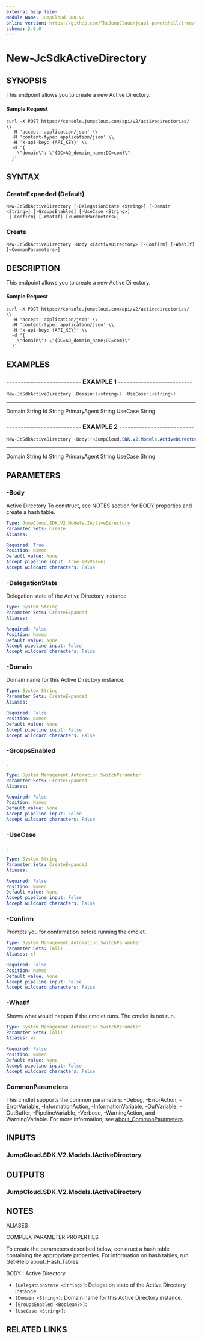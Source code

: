 ```yaml
---
external help file:
Module Name: JumpCloud.SDK.V2
online version: https://github.com/TheJumpCloud/jcapi-powershell/tree/master/SDKs/PowerShell/JumpCloud.SDK.V2/docs/exports/New-JcSdkActiveDirectory.md
schema: 2.0.0
---
```


# New-JcSdkActiveDirectory

## SYNOPSIS
This endpoint allows you to create a new Active Directory.


#### Sample Request
```
curl -X POST https://console.jumpcloud.com/api/v2/activedirectories/ \\
  -H 'accept: application/json' \\
  -H 'content-type: application/json' \\
  -H 'x-api-key: {API_KEY}' \\
  -d '{
    \"domain\": \"{DC=AD_domain_name;DC=com}\"
  }'
```

## SYNTAX

### CreateExpanded (Default)
```
New-JcSdkActiveDirectory [-DelegationState <String>] [-Domain <String>] [-GroupsEnabled] [-UseCase <String>]
 [-Confirm] [-WhatIf] [<CommonParameters>]
```

### Create
```
New-JcSdkActiveDirectory -Body <IActiveDirectory> [-Confirm] [-WhatIf] [<CommonParameters>]
```

## DESCRIPTION
This endpoint allows you to create a new Active Directory.


#### Sample Request
```
curl -X POST https://console.jumpcloud.com/api/v2/activedirectories/ \\
  -H 'accept: application/json' \\
  -H 'content-type: application/json' \\
  -H 'x-api-key: {API_KEY}' \\
  -d '{
    \"domain\": \"{DC=AD_domain_name;DC=com}\"
  }'
```

## EXAMPLES

### -------------------------- EXAMPLE 1 --------------------------
```powershell
New-JcSdkActiveDirectory -Domain:(<string>) -UseCase:(<string>)
```

----         ----------
Domain       String
Id           String
PrimaryAgent String
UseCase      String

### -------------------------- EXAMPLE 2 --------------------------
```powershell
New-JcSdkActiveDirectory -Body:(<JumpCloud.SDK.V2.Models.ActiveDirectory>)
```

----         ----------
Domain       String
Id           String
PrimaryAgent String
UseCase      String

## PARAMETERS

### -Body
Active Directory
To construct, see NOTES section for BODY properties and create a hash table.

```yaml
Type: JumpCloud.SDK.V2.Models.IActiveDirectory
Parameter Sets: Create
Aliases:

Required: True
Position: Named
Default value: None
Accept pipeline input: True (ByValue)
Accept wildcard characters: False
```

### -DelegationState
Delegation state of the Active Directory instance

```yaml
Type: System.String
Parameter Sets: CreateExpanded
Aliases:

Required: False
Position: Named
Default value: None
Accept pipeline input: False
Accept wildcard characters: False
```

### -Domain
Domain name for this Active Directory instance.

```yaml
Type: System.String
Parameter Sets: CreateExpanded
Aliases:

Required: False
Position: Named
Default value: None
Accept pipeline input: False
Accept wildcard characters: False
```

### -GroupsEnabled
.

```yaml
Type: System.Management.Automation.SwitchParameter
Parameter Sets: CreateExpanded
Aliases:

Required: False
Position: Named
Default value: None
Accept pipeline input: False
Accept wildcard characters: False
```

### -UseCase
.

```yaml
Type: System.String
Parameter Sets: CreateExpanded
Aliases:

Required: False
Position: Named
Default value: None
Accept pipeline input: False
Accept wildcard characters: False
```

### -Confirm
Prompts you for confirmation before running the cmdlet.

```yaml
Type: System.Management.Automation.SwitchParameter
Parameter Sets: (All)
Aliases: cf

Required: False
Position: Named
Default value: None
Accept pipeline input: False
Accept wildcard characters: False
```

### -WhatIf
Shows what would happen if the cmdlet runs.
The cmdlet is not run.

```yaml
Type: System.Management.Automation.SwitchParameter
Parameter Sets: (All)
Aliases: wi

Required: False
Position: Named
Default value: None
Accept pipeline input: False
Accept wildcard characters: False
```

### CommonParameters
This cmdlet supports the common parameters: -Debug, -ErrorAction, -ErrorVariable, -InformationAction, -InformationVariable, -OutVariable, -OutBuffer, -PipelineVariable, -Verbose, -WarningAction, and -WarningVariable. For more information, see [about_CommonParameters](http://go.microsoft.com/fwlink/?LinkID=113216).

## INPUTS

### JumpCloud.SDK.V2.Models.IActiveDirectory

## OUTPUTS

### JumpCloud.SDK.V2.Models.IActiveDirectory

## NOTES

ALIASES

COMPLEX PARAMETER PROPERTIES

To create the parameters described below, construct a hash table containing the appropriate properties. For information on hash tables, run Get-Help about_Hash_Tables.


BODY <IActiveDirectory>: Active Directory
  - `[DelegationState <String>]`: Delegation state of the Active Directory instance
  - `[Domain <String>]`: Domain name for this Active Directory instance.
  - `[GroupsEnabled <Boolean?>]`: 
  - `[UseCase <String>]`: 

## RELATED LINKS

